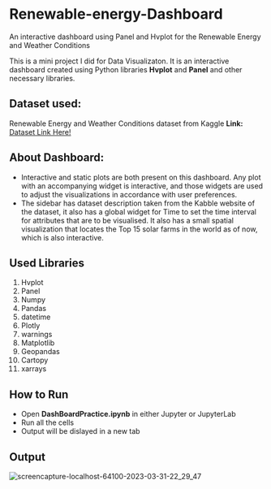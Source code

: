 # Renewable-energy-Dashboard
An interactive dashboard using Panel and Hvplot for the Renewable Energy and Weather Conditions

This is a mini project I did for Data Visualizaton. It is an interactive dashboard created using Python libraries **Hvplot** and **Panel** and other necessary libraries.
## Dataset used:

Renewable Energy and Weather Conditions dataset from Kaggle
**Link:** [Dataset Link Here!](https://www.kaggle.com/datasets/samanemami/renewable-energy-and-weather-conditions)

## About Dashboard:
- Interactive and static plots are both present on this dashboard. Any plot with an accompanying widget is interactive, and those widgets are used to adjust the visualizations in accordance with user preferences. 
- The sidebar has dataset description taken from the Kabble website of the dataset, it also has a global widget for Time to set the time interval for attributes that are to be visualised. It also has a small spatial visualization that locates the Top 15 solar farms in the world as of now, which is also interactive.

## Used Libraries
1. Hvplot
2. Panel
3. Numpy
4. Pandas
5. datetime
6. Plotly
7. warnings
8. Matplotlib
9. Geopandas
10. Cartopy
11. xarrays

## How to Run
- Open **DashBoardPractice.ipynb** in either Jupyter or JupyterLab
- Run all the cells
- Output will be dislayed in a new tab

## Output
![screencapture-localhost-64100-2023-03-31-22_29_47](https://user-images.githubusercontent.com/114823427/229193088-5aea9bd3-cee7-465c-b1be-c9cc27f09c00.png)
